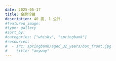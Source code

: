 ```yaml
---
date: 2025-05-17
title: 金牌珍藏
description: 40 度, 1 公升.
#featured_image: 
#type: gallery
#sort_by: 
#categories: ["whisky", "springbank"]
#resources:
#  - src: springbank/aged_32_years/box_front.jpg
#    title: "anyway"
---
```

